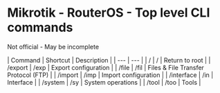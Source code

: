 # Mikrotik - RouterOS - Top level CLI commands
Not official - May be incomplete

| Command | Shortcut | Description |
| --- | --- |
| / | / | Return to root |
| /export | /exp | Export configuration |
| /file | /fil | Files & File Transfer Protocol (FTP) |
| /import | /imp | Import configuration |
| /interface | /in | Interface |
| /system | /sy | System operations |
| /tool | /too | Tools |

